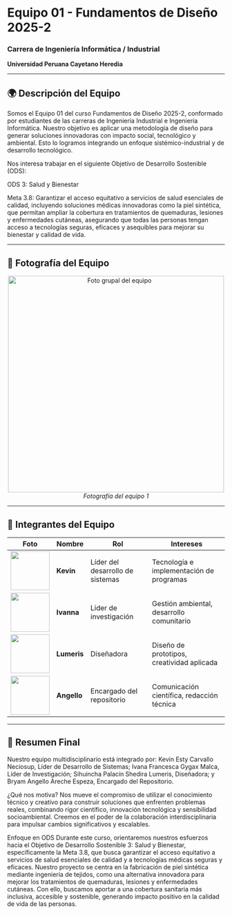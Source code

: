 # Equipo 01 - Fundamentos de Diseño 2025-2  
### Carrera de Ingeniería Informática / Industrial  
**Universidad Peruana Cayetano Heredia**

---

## 🌍 Descripción del Equipo  
Somos el Equipo 01 del curso Fundamentos de Diseño 2025-2, conformado por estudiantes de las carreras de Ingeniería Industrial e Ingeniería Informática.
Nuestro objetivo es aplicar una metodología de diseño para generar soluciones innovadoras con impacto social, tecnológico y ambiental. Esto lo logramos integrando un enfoque sistémico-industrial y de desarrollo tecnológico.

Nos interesa trabajar en el siguiente Objetivo de Desarrollo Sostenible (ODS):

ODS 3: Salud y Bienestar

Meta 3.8: Garantizar el acceso equitativo a servicios de salud esenciales de calidad, incluyendo soluciones médicas innovadoras como la piel sintética, que permitan ampliar la cobertura en tratamientos de quemaduras, lesiones y enfermedades cutáneas, asegurando que todas las personas tengan acceso a tecnologías seguras, eficaces y asequibles para mejorar su bienestar y calidad de vida.

---

## 📸 Fotografía del Equipo  
<p align="center">
  <img src="/Recursos/Imágenes/equipo.png" alt="Foto grupal del equipo" width="500"/><br>
  <em> Fotografía del equipo 1</em>
</p>

---

## 👥 Integrantes del Equipo  

| Foto | Nombre | Rol | Intereses |
|------|--------|-----|-----------|
| <img src="/Recursos/Imágenes/integrante_1.jpeg" width="90"/> | **Kevin** | Líder del desarrollo de sistemas | Tecnología e implementación de programas|
| <img src="/Recursos/Imágenes/integrante_2.jpeg" width="90"/> | **Ivanna** | Líder de investigación | Gestión ambiental, desarrollo comunitario |
| <img src="/Recursos/Imágenes/integrante_3.jpeg" width="90"/> | **Lumeris** | Diseñadora | Diseño de prototipos, creatividad aplicada |
| <img src="/Recursos/Imágenes/integrante_4.jpeg" width="90"/> | **Angello** | Encargado del repositorio | Comunicación científica, redacción técnica |


---

## 📌 Resumen Final  
Nuestro equipo multidisciplinario está integrado por: Kevin Esty Carvallo Neciosup, Líder de Desarrollo de Sistemas; Ivana Francesca Gygax Malca, Líder de Investigación; Sihuincha Palacín Shedira Lumeris, Diseñadora; y Bryam Angello Areche Espeza, Encargado del Repositorio.

¿Qué nos motiva?
Nos mueve el compromiso de utilizar el conocimiento técnico y creativo para construir soluciones que enfrenten problemas reales, combinando rigor científico, innovación tecnológica y sensibilidad socioambiental. Creemos en el poder de la colaboración interdisciplinaria para impulsar cambios significativos y escalables.

Enfoque en ODS
Durante este curso, orientaremos nuestros esfuerzos hacia el Objetivo de Desarrollo Sostenible 3: Salud y Bienestar, específicamente la Meta 3.8, que busca garantizar el acceso equitativo a servicios de salud esenciales de calidad y a tecnologías médicas seguras y eficaces. Nuestro proyecto se centra en la fabricación de piel sintética mediante ingeniería de tejidos, como una alternativa innovadora para mejorar los tratamientos de quemaduras, lesiones y enfermedades cutáneas. Con ello, buscamos aportar a una cobertura sanitaria más inclusiva, accesible y sostenible, generando impacto positivo en la calidad de vida de las personas.
